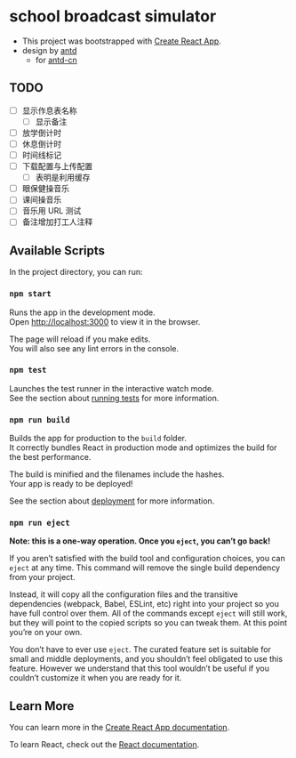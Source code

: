 # school broadcast simulator

- This project was bootstrapped with [Create React App](https://github.com/facebook/create-react-app).
- design by [antd](https://ant-design.antgroup.com/)
  - for [antd-cn](https://ant-design.antgroup.com/docs/react/introduce-cn)

## TODO

- [ ] 显示作息表名称
  - [ ] 显示备注
- [ ] 放学倒计时
- [ ] 休息倒计时
- [ ] 时间线标记
- [ ] 下载配置与上传配置
  - [ ] 表明是利用缓存
- [ ] 眼保健操音乐
- [ ] 课间操音乐
- [ ] 音乐用 URL 测试
- [ ] 备注增加打工人注释

## Available Scripts

In the project directory, you can run:

### `npm start`

Runs the app in the development mode.\
Open [http://localhost:3000](http://localhost:3000) to view it in the browser.

The page will reload if you make edits.\
You will also see any lint errors in the console.

### `npm test`

Launches the test runner in the interactive watch mode.\
See the section about [running tests](https://facebook.github.io/create-react-app/docs/running-tests) for more information.

### `npm run build`

Builds the app for production to the `build` folder.\
It correctly bundles React in production mode and optimizes the build for the best performance.

The build is minified and the filenames include the hashes.\
Your app is ready to be deployed!

See the section about [deployment](https://facebook.github.io/create-react-app/docs/deployment) for more information.

### `npm run eject`

**Note: this is a one-way operation. Once you `eject`, you can’t go back!**

If you aren’t satisfied with the build tool and configuration choices, you can `eject` at any time. This command will remove the single build dependency from your project.

Instead, it will copy all the configuration files and the transitive dependencies (webpack, Babel, ESLint, etc) right into your project so you have full control over them. All of the commands except `eject` will still work, but they will point to the copied scripts so you can tweak them. At this point you’re on your own.

You don’t have to ever use `eject`. The curated feature set is suitable for small and middle deployments, and you shouldn’t feel obligated to use this feature. However we understand that this tool wouldn’t be useful if you couldn’t customize it when you are ready for it.

## Learn More

You can learn more in the [Create React App documentation](https://facebook.github.io/create-react-app/docs/getting-started).

To learn React, check out the [React documentation](https://reactjs.org/).
